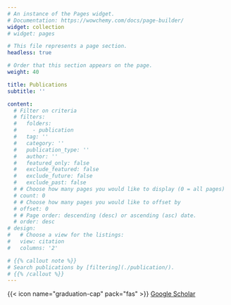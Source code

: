 ```yaml
---
# An instance of the Pages widget.
# Documentation: https://wowchemy.com/docs/page-builder/
widget: collection
# widget: pages

# This file represents a page section.
headless: true

# Order that this section appears on the page.
weight: 40

title: Publications
subtitle: ''

content:
  # Filter on criteria
  # filters:
  #   folders:
  #     - publication
  #   tag: ''
  #   category: ''
  #   publication_type: ''
  #   author: ''
  #   featured_only: false
  #   exclude_featured: false
  #   exclude_future: false
  #   exclude_past: false
  # # Choose how many pages you would like to display (0 = all pages)
  # count: 0
  # # Choose how many pages you would like to offset by
  # offset: 0
  # # Page order: descending (desc) or ascending (asc) date.
  # order: desc
# design:
#   # Choose a view for the listings:
#   view: citation
#   columns: '2'

# {{% callout note %}}
# Search publications by [filtering](./publication/).
# {{% /callout %}}
---
```


{{< icon name="graduation-cap" pack="fas" >}} [Google Scholar](https://scholar.google.com/citations?user=DPAmfKEAAAAJ&hl=en&sortby=pubdate)
